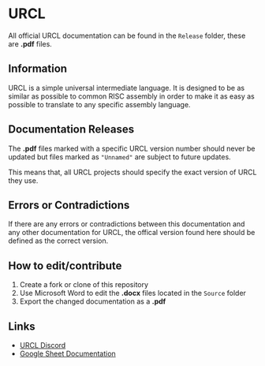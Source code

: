 # URCL
All official URCL documentation can be found in the `Release` folder, these are **.pdf** files.

## Information
URCL is a simple universal intermediate language. It is designed to be as similar as possible to common RISC assembly in order to make it as easy as possible to translate to any specific assembly language.

## Documentation Releases
The **.pdf** files marked with a specific URCL version number should never be updated but files marked as `"Unnamed"` are subject to future updates.

This means that, all URCL projects should specify the exact version of URCL they use.

## Errors or Contradictions
If there are any errors or contradictions between this documentation and any other documentation for URCL, the offical version found here should be defined as the correct version.

## How to edit/contribute
1) Create a fork or clone of this repository
2) Use Microsoft Word to edit the **.docx** files located in the `Source` folder
3) Export the changed documentation as a **.pdf**

## Links
* [URCL Discord](https://discord.gg/Nv8jzWg5j8)
* [Google Sheet Documentation](https://docs.google.com/spreadsheets/d/1YUCj-J1KTTxho59_RsKWj9JZa96_mLqB-j_kK2pjqM8/edit?usp=sharing)

